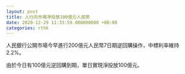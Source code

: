 ```yaml
---
layout: post
title: 人行向市場淨投放100億元人民幣
date: 2020-12-29 11:33:59.000000000 +08:00
categories: rthk
---
```


人民銀行公開市場今早進行200億元人民幣7日期逆回購操作，中標利率維持2.2%。

由於今日有100億元逆回購到期，單日實現淨投放100億元。
